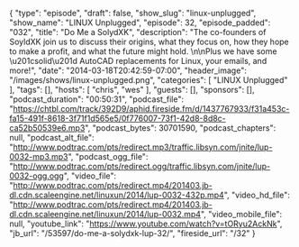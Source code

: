 {
  "type": "episode",
  "draft": false,
  "show_slug": "linux-unplugged",
  "show_name": "LINUX Unplugged",
  "episode": 32,
  "episode_padded": "032",
  "title": "Do Me a SolydXK",
  "description": "The co-founders of SoyldXK join us to discuss their origins, what they focus on, how they hope to make a profit, and what the future might hold. \n\nPlus we have some \u201csolid\u201d AutoCAD replacements for Linux, your emails, and more!",
  "date": "2014-03-18T20:42:59-07:00",
  "header_image": "/images/shows/linux-unplugged.png",
  "categories": [
    "LINUX Unplugged"
  ],
  "tags": [],
  "hosts": [
    "chris",
    "wes"
  ],
  "guests": [],
  "sponsors": [],
  "podcast_duration": "00:50:31",
  "podcast_file": "https://chtbl.com/track/392D9/aphid.fireside.fm/d/1437767933/f31a453c-fa15-491f-8618-3f71f1d565e5/0f776007-73f1-42d8-8d8c-ca52b50539e6.mp3",
  "podcast_bytes": 30701590,
  "podcast_chapters": null,
  "podcast_alt_file": "http://www.podtrac.com/pts/redirect.mp3/traffic.libsyn.com/jnite/lup-0032-mp3.mp3",
  "podcast_ogg_file": "http://www.podtrac.com/pts/redirect.ogg/traffic.libsyn.com/jnite/lup-0032-ogg.ogg",
  "video_file": "http://www.podtrac.com/pts/redirect.mp4/201403.jb-dl.cdn.scaleengine.net/linuxun/2014/lup-0032-432p.mp4",
  "video_hd_file": "http://www.podtrac.com/pts/redirect.mp4/201403.jb-dl.cdn.scaleengine.net/linuxun/2014/lup-0032.mp4",
  "video_mobile_file": null,
  "youtube_link": "https://www.youtube.com/watch?v=tORyu2AckNk",
  "jb_url": "/53597/do-me-a-solydxk-lup-32/",
  "fireside_url": "/32"
}

